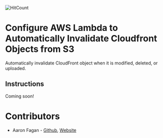 ![HitCount](http://hits.dwyl.io/aaronfagan/aws-lambda-cloudfront-invalidation.svg)
# Configure AWS Lambda to Automatically Invalidate Cloudfront Objects from S3
Automatically invalidate CloudFront object when it is modified, deleted, or uploaded.

## Instructions
Coming soon!

# Contributors
* Aaron Fagan - [Github](https://github.com/aaronfagan), [Website](https://www.aaronfagan.ca/)
